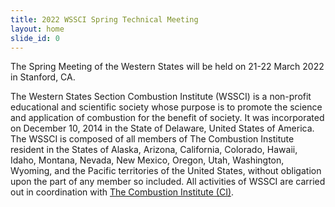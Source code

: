 ```yaml
---
title: 2022 WSSCI Spring Technical Meeting
layout: home
slide_id: 0
---
```


<p class="lead">
The Spring Meeting of the Western States will be held on 21-22 March 2022 in Stanford, CA.
</p>

The Western States Section Combustion Institute (WSSCI) is a non-profit educational and scientific society whose purpose is to promote the science and application of combustion for the benefit of society. It was incorporated on December 10, 2014 in the State of Delaware, United States of America. The WSSCI is composed of all members of The Combustion Institute resident in the States of Alaska, Arizona, California, Colorado, Hawaii, Idaho, Montana, Nevada, New Mexico, Oregon, Utah, Washington, Wyoming, and the Pacific territories of the United States, without obligation upon the part of any member so included. All activities of WSSCI are carried out in coordination with [The Combustion Institute (CI)](https://www.combustioninstitute.org/).
